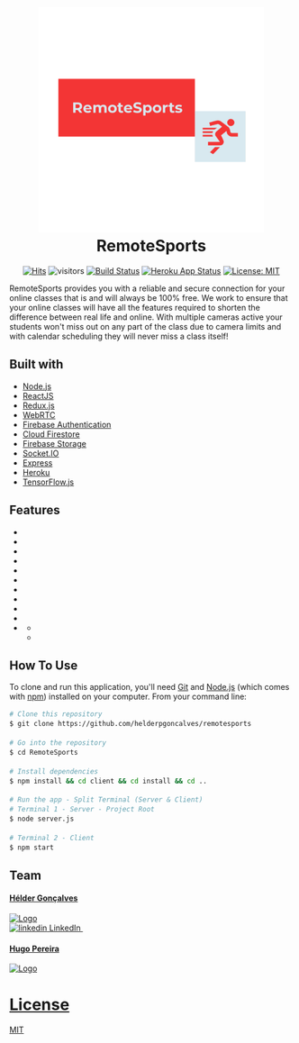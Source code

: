 <h1 align="center">
  <br>
  <a href="https://remotesports.herokuapp.com/"><img src="client/src/assets/logo_transparent.png" alt="RemoteSports" width="400"></a>
  <br>
  RemoteSports
</h1>

<div align="center">

[![Hits](https://hits.seeyoufarm.com/api/count/incr/badge.svg?url=https%3A%2F%2Fgithub.com%2Fhelderpgoncalves%2FRemoteSport&count_bg=%23000000&title_bg=%23E11010&icon=&icon_color=%23020000&title=hits&edge_flat=false)](https://hits.seeyoufarm.com)
![visitors](https://visitor-badge.glitch.me/badge?page_id=helderpgoncalves.remotesports)
[![Build Status](https://travis-ci.com/helderpgoncalves/RemoteSports.svg?branch=master)](https://travis-ci.com/helderpgoncalves/RemoteSports)
[![Heroku App Status](http://heroku-shields.herokuapp.com/remotesports)](https://remotesports.herokuapp.com/)
[![License: MIT](https://img.shields.io/badge/License-MIT-yellow.svg)](https://opensource.org/licenses/MIT)

</div>

<p>
RemoteSports provides you with a reliable and secure connection for your online classes that is and will always be 100% free. We work to ensure that your online classes will have all the features required to shorten the difference between real life and online. With multiple cameras active your students won't miss out on any part of the class due to camera limits and with calendar scheduling they will never miss a class itself!
</p>

## Built with

- [Node.js](https://nodejs.org/en/)
- [ReactJS](https://reactjs.org/docs/getting-started.html)
- [Redux.js](https://redux.js.org/introduction/getting-started)
- [WebRTC](https://webrtc.org) 
- [Firebase Authentication](https://firebase.google.com/docs/auth)
- [Cloud Firestore](https://firebase.google.com/docs/firestore)
- [Firebase Storage](https://firebase.google.com/docs/storage)
- [Socket.IO](https://socket.io/)
- [Express](https://expressjs.com/)
- [Heroku](https://www.heroku.com/)
- [TensorFlow.js](https://www.tensorflow.org/js)

##  Features

* 
* 
* 
* 
* 
* 
* 
* 
* 
* 
* 
  * 
  * 

## How To Use

To clone and run this application, you'll need [Git](https://git-scm.com) and [Node.js](https://nodejs.org/en/download/) (which comes with [npm](http://npmjs.com)) installed on your computer. From your command line:

```bash
# Clone this repository
$ git clone https://github.com/helderpgoncalves/remotesports

# Go into the repository
$ cd RemoteSports

# Install dependencies
$ npm install && cd client && cd install && cd ..

# Run the app - Split Terminal (Server & Client)
# Terminal 1 - Server - Project Root
$ node server.js

# Terminal 2 - Client
$ npm start 
```

## Team

<p align="center">
  <a href="https://github.com/helderpgoncalves">
    <h4><b>Hélder Gonçalves</b></h4>
    <img src="https://avatars2.githubusercontent.com/u/59267214?s=460&u=3a6111e055dfda341a602937a587c2b84418c28a&v=4)](https://github.com/helderpgoncalves" alt="Logo" width="120" height="120">
  </a> <br />
  <a href="https://www.linkedin.com/in/heldergoncalves16/" rel="nofollow noreferrer">
    <img src="https://i.stack.imgur.com/gVE0j.png" alt="linkedin"> LinkedIn
  </a> &nbsp;
</p>

<p align="center">
  <a href="https://github.com/EvocativeAxisPt">
    <h4><b>Hugo Pereira</b></h4>
    <img src="https://avatars0.githubusercontent.com/u/61696448?s=460&v=4)](https://github.com/EvocativeAxisPt" alt="Logo" width="120" height="120">
  </a>
</p>

# [License](https://github.com/helderpgoncalves/RemoteSports/blob/master/LICENSE.md)

[MIT](https://tldrlegal.com/license/mit-license)


